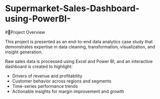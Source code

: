 # Supermarket-Sales-Dashboard-using-PowerBI-

#🚀Project Overview

This project is presented as an end-to-end data analytics case study that demonstrates expertise in data cleaning, transformation, visualization, and insight generation.

Raw sales data is processed using Excel and Power BI, and an interactive dashboard is created to highlight:

- Drivers of revenue and profitability
- Customer behavior across regions and segments
- Time-series performance trends
- Actionable insights for margin improvement and growth
